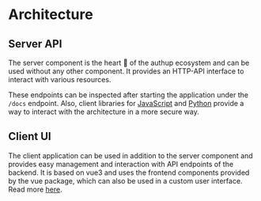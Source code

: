 # Architecture

## Server API

The server component is the heart 🧡 of the authup ecosystem and can be used without any other component.
It provides an HTTP-API interface to interact with various resources.

These endpoints can be inspected after starting the application under the `/docs` endpoint.
Also, client libraries for [JavaScript](../sdks/javascript/kit/)
and [Python](../sdks/python/index) provide a way to interact with the architecture in a more secure way.

## Client UI

The client application can be used in addition to the server component and provides easy
management and interaction with API endpoints of the backend.
It is based on vue3 and uses the frontend components provided by the vue package, 
which can also be used in a custom user interface.
Read more [here](../sdks/javascript/client-vue/). 
